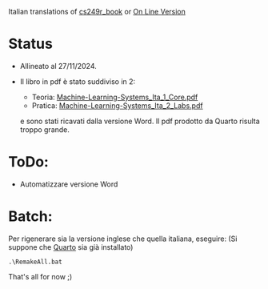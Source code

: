 Italian translations of [cs249r_book](https://github.com/harvard-edge/cs249r_book) or [On Line Version](https://mlsysbook.ai/)

# Status
*	Allineato al 27/11/2024.
*	Il libro in pdf è stato suddiviso in 2:
    - Teoria: [Machine-Learning-Systems_Ita_1_Core.pdf](https://github.com/BravoBaldo/Translations/blob/main/TinyML/cs249r_book/_book_it/Machine-Learning-Systems_Ita_1_Core.pdf)
    - Pratica: [Machine-Learning-Systems_Ita_2_Labs.pdf](https://github.com/BravoBaldo/Translations/blob/main/TinyML/cs249r_book/_book_it/Machine-Learning-Systems_Ita_2_Labs.pdf)

    e sono stati ricavati dalla versione Word. Il pdf prodotto da Quarto risulta troppo grande.

# ToDo:
*	Automatizzare versione Word
 


# Batch:
Per rigenerare sia la versione inglese che quella italiana, eseguire:
(Si suppone che [Quarto](https://quarto.org/) sia già installato)
```
.\RemakeAll.bat
```

That's all for now ;)
